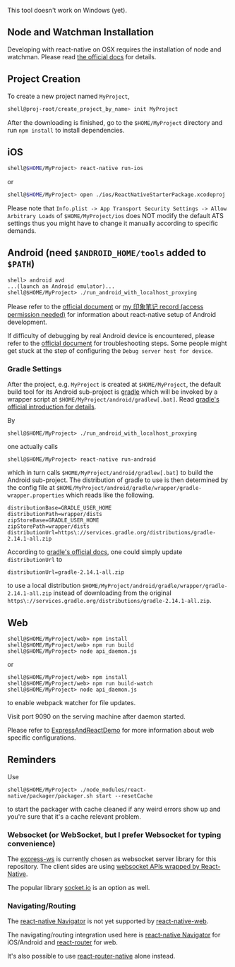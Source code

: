 This tool doesn't work on Windows (yet).

Node and Watchman Installation
--

Developing with react-native on OSX requires the installation of node and watchman. Please read [the official docs](https://facebook.github.io/react-native/docs/getting-started.html#node-watchman) for details.   

Project Creation
--

To create a new project named `MyProject`,
```bash
shell@proj-root/create_project_by_name> init MyProject
```

After the downloading is finished, go to the `$HOME/MyProject` directory and run `npm install` to install dependencies.

iOS
--
```bash
shell@$HOME/MyProject> react-native run-ios
```
or

```bash
shell@$HOME/MyProject> open ./ios/ReactNativeStarterPackage.xcodeproj
```

Please note that `Info.plist -> App Transport Security Settings -> Allow Arbitrary Loads` of `$HOME/MyProject/ios` does NOT modify the default ATS settings thus you might have to change it manually according to specific demands.


Android (need `$ANDROID_HOME/tools` added to `$PATH`)
--

```
shell> android avd
...(launch an Android emulator)...
shell@$HOME/MyProject> ./run_android_with_localhost_proxying
```

Please refer to the [official document](https://facebook.github.io/react-native/docs/getting-started.html#content) or [my 印象笔记 record (access permission needed)](https://app.yinxiang.com/shard/s61/nl/13267014/54814fe0-c4e2-4e1a-b8e0-d0e963fbcf12?title=Installing%20React-Native%20on%20Ubuntu14.04%20for%20Android%20Dev%20in%20China) for information about react-native setup of Android development.

If difficulty of debugging by real Android device is encountered, please refer to the [official document](https://facebook.github.io/react-native/docs/running-on-device-android.html) for troubleshooting steps. Some people might get stuck at the step of configuring the `Debug server host for device`.

### Gradle Settings 

After the project, e.g. `MyProject` is created at `$HOME/MyProject`, the default build tool for its Android sub-project is [gradle](https://gradle.org/) which will be invoked by a wrapper script at `$HOME/MyProject/android/gradlew[.bat]`. Read [gradle's official introduction for details](https://gradle.org/install#with-the-gradle-wrapper).  

By  

```
shell@$HOME/MyProject> ./run_android_with_localhost_proxying
``` 

one actually calls 

```
shell@$HOME/MyProject> react-native run-android 
```

which in turn calls `$HOME/MyProject/android/gradlew[.bat]` to build the Android sub-project. The distribution of gradle to use is then determined by the config file at `$HOME/MyProject/android/gradle/wrapper/gradle-wrapper.properties` which reads like the following. 

```
distributionBase=GRADLE_USER_HOME
distributionPath=wrapper/dists
zipStoreBase=GRADLE_USER_HOME
zipStorePath=wrapper/dists
distributionUrl=https\://services.gradle.org/distributions/gradle-2.14.1-all.zip
```

According to [gradle's official docs](https://docs.gradle.org/current/userguide/gradle_wrapper.html), one could simply update `distributionUrl` to 

```
distributionUrl=gradle-2.14.1-all.zip
```

to use a local distribution `$HOME/MyProject/android/gradle/wrapper/gradle-2.14.1-all.zip` instead of downloading from the original `https\://services.gradle.org/distributions/gradle-2.14.1-all.zip`.

Web
--
```
shell@$HOME/MyProject/web> npm install
shell@$HOME/MyProject/web> npm run build 
shell@$HOME/MyProject> node api_daemon.js 
```

or 

```
shell@$HOME/MyProject/web> npm install
shell@$HOME/MyProject/web> npm run build-watch
shell@$HOME/MyProject> node api_daemon.js 
```

to enable webpack watcher for file updates.

Visit port 9090 on the serving machine after daemon started.

Please refer to [ExpressAndReactDemo](https://github.com/genxium/ExpressAndReactDemo) for more information about web specific configurations.

Reminders
--
Use
```
shell@$HOME/MyProject> ./node_modules/react-native/packager/packager.sh start --resetCache
```
to start the packager with cache cleaned if any weird errors show up and you're sure that it's a cache relevant problem.

### Websocket (or WebSocket, but I prefer Websocket for typing convenience) 
The [express-ws](https://github.com/HenningM/express-ws) is currently chosen as websocket server library for this repository. The client sides are using [websocket APIs wrapped by React-Native](https://facebook.github.io/react-native/docs/network.html).

The popular library [socket.io](http://socket.io/) is an option as well.   

### Navigating/Routing
The [react-native Navigator](https://facebook.github.io/react-native/docs/navigator.html) is not yet supported by [react-native-web](https://github.com/necolas/react-native-web/issues/29).

The navigating/routing integration used here is [react-native Navigator](https://facebook.github.io/react-native/docs/navigator.html) for iOS/Android and [react-router](https://github.com/reactjs/react-router/) for web.

It's also possible to use [react-router-native](https://github.com/jmurzy/react-router-native) alone instead.
